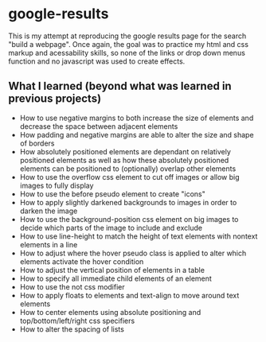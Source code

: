 # google-results 
This is my attempt at reproducing the google results page for the search "build a webpage". Once again, the goal was to practice my html and css markup and acessability skills, so none of the links or drop down menus function and no javascript was used to create effects.

## What I learned (beyond what was learned in previous projects)

* How to use negative margins to both increase the size of elements and decrease the space between adjacent elements
* How padding and negative margins are able to alter the size and shape of borders
* How absolutely positioned elements are dependant on relatively positioned elements as well as how these absolutely positioned elements can be positioned to (optionally) overlap other elements
* How to use the overflow css element to cut off images or allow big images to fully display
* How to use the before pseudo element to create "icons"
* How to apply slightly darkened backgrounds to images in order to darken the image
* How to use the background-position css element on big images to decide which parts of the image to include and exclude
* How to use line-height to match the height of text elements with nontext elements in a line
* How to adjust where the hover pseudo class is applied to alter which elements activate the hover condition
* How to adjust the vertical position of elements in a table
* How to specify all immediate child elements of an element
* How to use the not css modifier
* How to apply floats to elements and text-align to move around text elements 
* How to center elements using absolute positioning and top/bottom/left/right css specifiers
* How to alter the spacing of lists